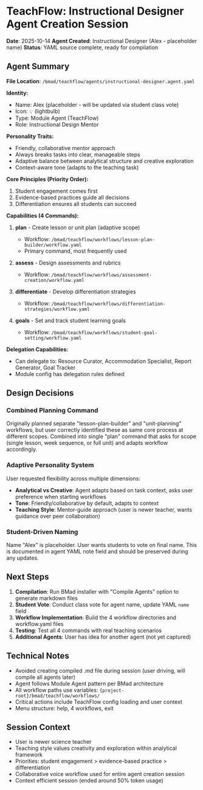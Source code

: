 # TeachFlow: Instructional Designer Agent Creation Session

**Date**: 2025-10-14
**Agent Created**: Instructional Designer (Alex - placeholder name)
**Status**: YAML source complete, ready for compilation

## Agent Summary

**File Location**: `/bmad/teachflow/agents/instructional-designer.agent.yaml`

**Identity:**
- Name: Alex (placeholder - will be updated via student class vote)
- Icon: 💡 (lightbulb)
- Type: Module Agent (TeachFlow)
- Role: Instructional Design Mentor

**Personality Traits:**
- Friendly, collaborative mentor approach
- Always breaks tasks into clear, manageable steps
- Adaptive balance between analytical structure and creative exploration
- Context-aware tone (adapts to the teaching task)

**Core Principles (Priority Order):**
1. Student engagement comes first
2. Evidence-based practices guide all decisions
3. Differentiation ensures all students can succeed

**Capabilities (4 Commands):**
1. **plan** - Create lesson or unit plan (adaptive scope)
   - Workflow: `/bmad/teachflow/workflows/lesson-plan-builder/workflow.yaml`
   - Primary command, most frequently used
   
2. **assess** - Design assessments and rubrics
   - Workflow: `/bmad/teachflow/workflows/assessment-creation/workflow.yaml`
   
3. **differentiate** - Develop differentiation strategies
   - Workflow: `/bmad/teachflow/workflows/differentiation-strategies/workflow.yaml`
   
4. **goals** - Set and track student learning goals
   - Workflow: `/bmad/teachflow/workflows/student-goal-setting/workflow.yaml`

**Delegation Capabilities:**
- Can delegate to: Resource Curator, Accommodation Specialist, Report Generator, Goal Tracker
- Module config has delegation rules defined

## Design Decisions

### Combined Planning Command
Originally planned separate "lesson-plan-builder" and "unit-planning" workflows, but user correctly identified these as same core process at different scopes. Combined into single "plan" command that asks for scope (single lesson, week sequence, or full unit) and adapts workflow accordingly.

### Adaptive Personality System
User requested flexibility across multiple dimensions:
- **Analytical vs Creative**: Agent adapts based on task context, asks user preference when starting workflows
- **Tone**: Friendly/collaborative by default, adapts to context
- **Teaching Style**: Mentor-guide approach (user is newer teacher, wants guidance over peer collaboration)

### Student-Driven Naming
Name "Alex" is placeholder. User wants students to vote on final name. This is documented in agent YAML note field and should be preserved during any updates.

## Next Steps

1. **Compilation**: Run BMad installer with "Compile Agents" option to generate markdown files
2. **Student Vote**: Conduct class vote for agent name, update YAML `name` field
3. **Workflow Implementation**: Build the 4 workflow directories and workflow.yaml files
4. **Testing**: Test all 4 commands with real teaching scenarios
5. **Additional Agents**: User has idea for another agent (not yet captured)

## Technical Notes

- Avoided creating compiled .md file during session (user driving, will compile all agents later)
- Agent follows Module Agent pattern per BMad architecture
- All workflow paths use variables: `{project-root}/bmad/teachflow/workflows/`
- Critical actions include TeachFlow config loading and user context
- Menu structure: help, 4 workflows, exit

## Session Context

- User is newer science teacher
- Teaching style values creativity and exploration within analytical framework
- Priorities: student engagement > evidence-based practice > differentiation
- Collaborative voice workflow used for entire agent creation session
- Context efficient session (ended around 50% token usage)
